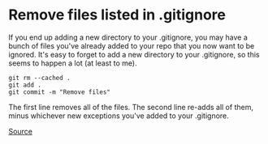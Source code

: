 # Remove files listed in .gitignore

If you end up adding a new directory to your .gitignore, you may have a bunch of files you've already added to your repo that you now want to be ignored. It's easy to forget to add a new directory to your .gitignore, so this seems to happen a lot (at least to me).

```
git rm --cached .
git add .
git commit -m "Remove files"
```

The first line removes all of the files. The second line re-adds all of them, minus whichever new exceptions you've added to your .gitignore. 

[Source](http://stackoverflow.com/questions/13541615/how-to-remove-files-that-are-listed-in-the-gitignore-but-still-on-the-repositor)
